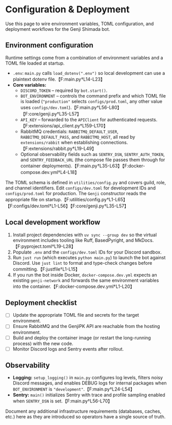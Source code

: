 # Configuration & Deployment

Use this page to wire environment variables, TOML configuration, and deployment workflows for the Genji Shimada bot.

## Environment configuration

Runtime settings come from a combination of environment variables and a TOML file loaded at startup.

- `.env`: `main.py` calls `load_dotenv(".env")` so local development can use a plaintext dotenv file.【F:main.py†L14-L23】
- **Core variables:**
  - `DISCORD_TOKEN` – required by `bot.start()`.
  - `BOT_ENVIRONMENT` – controls the command prefix and which TOML file is loaded (`"production"` selects `configs/prod.toml`, any other value uses `configs/dev.toml`).【F:main.py†L56-L80】【F:core/genji.py†L35-L57】
  - `API_KEY` – forwarded to the `APIClient` for authenticated requests.【F:extensions/api_client.py†L159-L170】
  - RabbitMQ credentials: `RABBITMQ_DEFAULT_USER`, `RABBITMQ_DEFAULT_PASS`, and `RABBITMQ_HOST`, all read by `extensions/rabbit` when establishing connections.【F:extensions/rabbit.py†L19-L49】
  - Optional observability fields such as `SENTRY_DSN`, `SENTRY_AUTH_TOKEN`, and `SENTRY_FEEDBACK_URL` (the compose file passes them through for container deployments).【F:main.py†L35-L63】【F:docker-compose.dev.yml†L4-L18】

The TOML schema is defined in `utilities/config.py` and covers guild, role, and channel identifiers. Edit `configs/dev.toml` for development IDs and `configs/prod.toml` for production. The `Genji` constructor reads the appropriate file on startup.【F:utilities/config.py†L1-L65】【F:configs/dev.toml†L1-L56】【F:core/genji.py†L35-L57】

## Local development workflow

1. Install project dependencies with `uv sync --group dev` so the virtual environment includes tooling like Ruff, BasedPyright, and MkDocs.【F:pyproject.toml†L19-L28】
2. Populate `.env` and the `configs/dev.toml` IDs for your Discord sandbox.
3. Run `just run` (which executes `python main.py`) to launch the bot against Discord. Use `just lint` to format and type-check changes before committing.【F:justfile†L1-L15】
4. If you run the bot inside Docker, `docker-compose.dev.yml` expects an existing `genji-network` and forwards the same environment variables into the container.【F:docker-compose.dev.yml†L1-L20】

## Deployment checklist

- [ ] Update the appropriate TOML file and secrets for the target environment.
- [ ] Ensure RabbitMQ and the GenjiPK API are reachable from the hosting environment.
- [ ] Build and deploy the container image (or restart the long-running process) with the new code.
- [ ] Monitor Discord logs and Sentry events after rollout.

## Observability

- **Logging:** `setup_logging()` in `main.py` configures log levels, filters noisy Discord messages, and enables DEBUG logs for internal packages when `BOT_ENVIRONMENT` is `"development"`.【F:main.py†L24-L54】
- **Sentry:** `main()` initializes Sentry with trace and profile sampling enabled when `SENTRY_DSN` is set.【F:main.py†L56-L70】

Document any additional infrastructure requirements (databases, caches, etc.) here as they are introduced so operators have a single source of truth.
